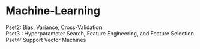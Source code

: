 # Machine-Learning
Pset2: Bias, Variance, Cross-Validation<br />
Pset3 : Hyperparameter Search, Feature Engineering, and Feature Selection<br />
Pset4: Support Vector Machines

